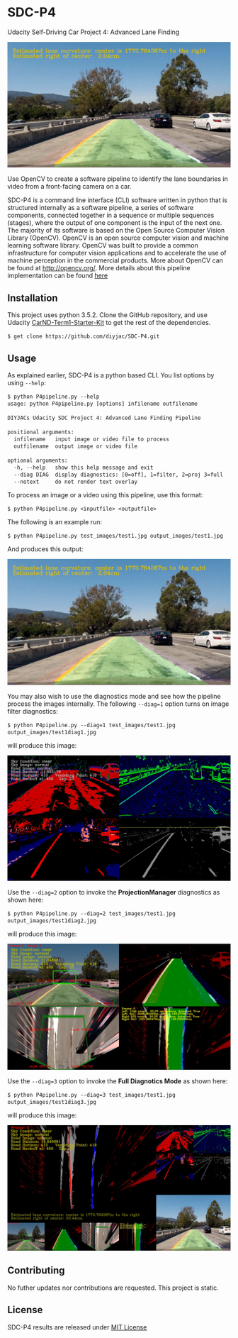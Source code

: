 SDC-P4
======
Udacity Self-Driving Car Project 4: Advanced Lane Finding

![Test1 Output](./output_images/test1.jpg)

Use OpenCV to create a software pipeline to identify the lane boundaries in video from a front-facing camera on a car.

SDC-P4 is a command line interface (CLI) software written in python that is structured internally as a software pipeline, a series of software components, connected together in a sequence or multiple sequences (stages), where the output of one component is the input of the next one.  The majority of its software is based on the Open Source Computer Vision Library (OpenCV).  OpenCV is an open source computer vision and machine learning software library. OpenCV was built to provide a common infrastructure for computer vision applications and to accelerate the use of machine perception in the commercial products.  More about OpenCV can be found at http://opencv.org/.  More details about this pipeline implementation can be found [here](./README-PROJECT-DETAILS.md)

## Installation

This project uses python 3.5.2.  Clone the GitHub repository, and use Udacity [CarND-Term1-Starter-Kit](https://github.com/udacity/CarND-Term1-Starter-Kit) to get the rest of the dependencies.

```
$ get clone https://github.com/diyjac/SDC-P4.git
```

## Usage

As explained earlier, SDC-P4 is a python based CLI.  You list options by using `--help`:

```
$ python P4pipeline.py --help
usage: python P4pipeline.py [options] infilename outfilename

DIYJACs Udacity SDC Project 4: Advanced Lane Finding Pipeline

positional arguments:
  infilename   input image or video file to process
  outfilename  output image or video file

optional arguments:
  -h, --help   show this help message and exit
  --diag DIAG  display diagnostics: [0=off], 1=filter, 2=proj 3=full
  --notext     do not render text overlay
```

To process an image or a video using this pipeline, use this format:

```
$ python P4pipeline.py <inputfile> <outputfile>
```

The following is an example run:

```
$ python P4pipeline.py test_images/test1.jpg output_images/test1.jpg
```

And produces this output:

![Test1 Output](./output_images/test1.jpg)

You may also wish to use the diagnostics mode and see how the pipeline process the images internally.  The following `--diag=1` option turns on image filter diagnostics:

```
$ python P4pipeline.py --diag=1 test_images/test1.jpg output_images/test1diag1.jpg
```

will produce this image:

![Image Diagnostics Screen](./output_images/test1diag1.jpg)

Use the `--diag=2` option to invoke the **ProjectionManager** diagnostics as shown here:

```
$ python P4pipeline.py --diag=2 test_images/test1.jpg output_images/test1diag2.jpg
```

will produce this image:

![Projection Diagnostics Screen](./output_images/test1diag2.jpg)

Use the `--diag=3` option to invoke the **Full Diagnotics Mode** as shown here:

```
$ python P4pipeline.py --diag=3 test_images/test1.jpg output_images/test1diag3.jpg
```

will produce this image:

![Full Diagnostics Screen](./output_images/test1diag3.jpg)


## Contributing

No futher updates nor contributions are requested.  This project is static.

## License

SDC-P4 results are released under [MIT License](./LICENSE)
